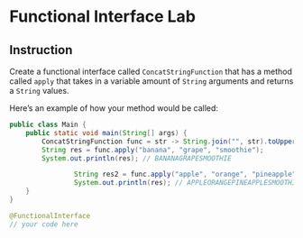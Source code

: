 # Functional Interface Lab

## Instruction

Create a functional interface called `ConcatStringFunction` that has a method
called `apply` that takes in a variable amount of `String` arguments and returns
a `String` values.

Here’s an example of how your method would be called:

```java
public class Main {
    public static void main(String[] args) {
        ConcatStringFunction func = str -> String.join("", str).toUpperCase();
        String res = func.apply("banana", "grape", "smoothie");
        System.out.println(res); // BANANAGRAPESMOOTHIE

				String res2 = func.apply("apple", "orange", "pineapple", "smoothie");
				System.out.println(res); // APPLEORANGEPINEAPPLESMOOTHIE
    }
}

@FunctionalInterface
// your code here
```

